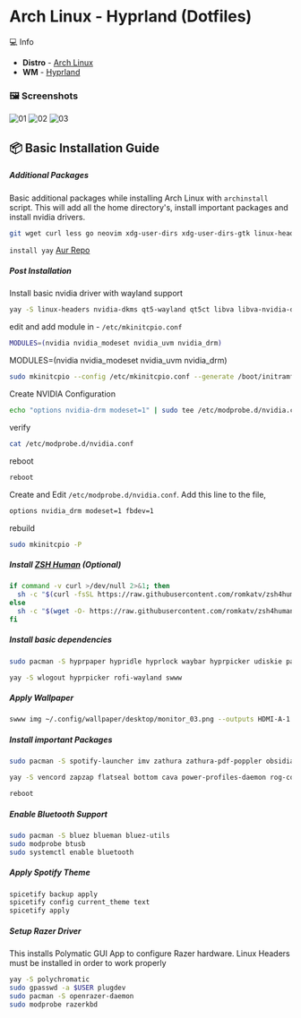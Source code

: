 # Arch Linux - Hyprland (Dotfiles)
💻 Info
- **Distro** - [Arch Linux](https://archlinux.org/)
- **WM** - [Hyprland](https://hyprland.org/)

### 🖼️ Screenshots
![01](/screenshot/1.png)
![02](/screenshot/2.png)
![03](/screenshot/3.png)

## 📦 Basic Installation Guide
##### Additional Packages
Basic additional packages while installing Arch Linux with `archinstall` script. This will add all the home directory's, install important packages and install nvidia drivers.
```bash
git wget curl less go neovim xdg-user-dirs xdg-user-dirs-gtk linux-headers nvidia nvidia-settings nvidia-utils egl-wayland
```
`install yay` [Aur Repo](https://aur.archlinux.org/packages/yay)

##### Post Installation
Install basic nvidia driver with wayland support
```bash
yay -S linux-headers nvidia-dkms qt5-wayland qt5ct libva libva-nvidia-driver-git
```
edit and add module in - `/etc/mkinitcpio.conf`
```bash
MODULES=(nvidia nvidia_modeset nvidia_uvm nvidia_drm)
```

MODULES=(nvidia nvidia_modeset nvidia_uvm nvidia_drm)
```bash
sudo mkinitcpio --config /etc/mkinitcpio.conf --generate /boot/initramfs-custom.img
```
Create NVIDIA Configuration
```bash
echo "options nvidia-drm modeset=1" | sudo tee /etc/modprobe.d/nvidia.conf
```
verify
```bash
cat /etc/modprobe.d/nvidia.conf
```
reboot
```bash
reboot
```

Create and Edit `/etc/modprobe.d/nvidia.conf`. Add this line to the file,
```bash
options nvidia_drm modeset=1 fbdev=1
```
rebuild
```bash
sudo mkinitcpio -P
```


##### Install [ZSH Human](https://github.com/romkatv/zsh4humans) (Optional)
```bash
if command -v curl >/dev/null 2>&1; then
  sh -c "$(curl -fsSL https://raw.githubusercontent.com/romkatv/zsh4humans/v5/install)"
else
  sh -c "$(wget -O- https://raw.githubusercontent.com/romkatv/zsh4humans/v5/install)"
fi
```

##### Install basic dependencies
```bash
sudo pacman -S hyprpaper hypridle hyprlock waybar hyprpicker udiskie pavucontrol brightnessctl kdeconnect cliphist grim timeshift slurp
```

```bash
yay -S wlogout hyprpicker rofi-wayland swww
```

##### Apply Wallpaper
```bash
swww img ~/.config/wallpaper/desktop/monitor_03.png --outputs HDMI-A-1 && swww img ~/.config/wallpaper/desktop/monitor_02.png --outputs DP-1 && swww img ~/.config/wallpaper/desktop/monitor_01.png --outputs eDP-1
```

##### Install important Packages
```bash
sudo pacman -S spotify-launcher imv zathura zathura-pdf-poppler obsidian rclone syncthing gimp krita inkscape blender kdenlive htop ranger gvfs-mtp mtpfs zathura-pdf-poppler
```
```bash
yay -S vencord zapzap flatseal bottom cava power-profiles-daemon rog-control-center jmtpfs tty-clock spicetify-cli neofetch
```
```bash
reboot
```

##### Enable Bluetooth Support
```bash
sudo pacman -S bluez blueman bluez-utils
sudo modprobe btusb
sudo systemctl enable bluetooth
```


##### Apply Spotify Theme
```bash
spicetify backup apply
spicetify config current_theme text
spicetify apply
```


##### Setup Razer Driver
This installs Polymatic GUI App to configure Razer hardware. Linux Headers must be installed in order to work properly
```bash
yay -S polychromatic
sudo gpasswd -a $USER plugdev
sudo pacman -S openrazer-daemon
sudo modprobe razerkbd
```
